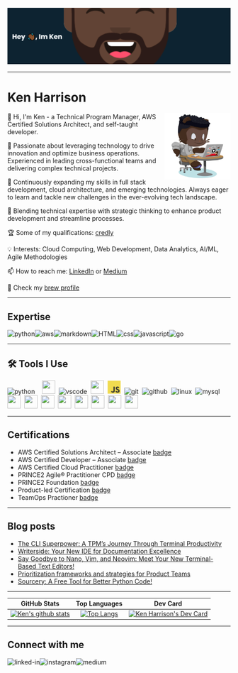 [![](https://github.com/ktreharrison/ktreharrison/blob/main/banner%20(4).png)](https://github.com/ktreharrison/ktreharrison/blob/main/banner%20(4).png)

---
# Ken Harrison

<img align="right" height="150" src="https://github.com/ktreharrison/ktreharrison/raw/main/Blacktocat_single_1.jpg" alt=" Blackocat Octocats" style="max-width: 100%; display: inline-block;" data-target="animated-image.originalImage">

👋 Hi, I'm Ken - a Technical Program Manager, AWS Certified Solutions Architect, and self-taught developer.

🚀 Passionate about leveraging technology to drive innovation and optimize business operations. 
   Experienced in leading cross-functional teams and delivering complex technical projects.

🌱 Continuously expanding my skills in full stack development, cloud architecture, and emerging technologies.
   Always eager to learn and tackle new challenges in the ever-evolving tech landscape.

💼 Blending technical expertise with strategic thinking to enhance product development and streamline processes.

🏆 Some of my qualifications: [credly](https://www.credly.com/users/ken-harrison.df90c429)

💡 Interests: Cloud Computing, Web Development, Data Analytics, AI/ML, Agile Methodologies

📫 How to reach me: [LinkedIn](https://www.linkedin.com/in/kenneth-harrison/) or [Medium](https://medium.com/@kenneth.harrison)

🍺 Check my [brew profile](https://www.brewfiles.com/brew/gBG7H5qsvdHWN9piG8aC/)

---

## Expertise
<img align="left" alt="python" src="https://img.shields.io/badge/Python-14354C?style=for-the-badge&logo=python&logoColor=white" />
<img align="left" alt="aws" src="https://img.shields.io/badge/Amazon%20AWS-%23232F3E?logo=amazon-aws&logoColor=white&style=for-the-badge" />
<img align="left" alt="markdown" src="https://img.shields.io/badge/Markdown-000000?style=for-the-badge&logo=markdown&logoColor=white" />
<img align="left" alt="HTML" src="https://img.shields.io/badge/HTML-239120?style=for-the-badge&logo=html5&logoColor=white" />
<img align="left" alt="css" src="https://img.shields.io/badge/CSS-239120?&style=for-the-badge&logo=css3&logoColor=white" />
<img align="left" alt="javascript" src="https://img.shields.io/badge/JavaScript-323330?style=for-the-badge&logo=javascript&logoColor=F7DF1E" />
<img align="left" alt="go" src="https://img.shields.io/badge/Go-00ADD8?style=for-the-badge&logo=go&logoColor=white" />

<br />

---

## 🛠️ Tools I Use

<p align="left">
   <img src="https://cdn.jsdelivr.net/gh/devicons/devicon/icons/python/python-original.svg" alt="python" width="30" height="30"/>&nbsp;
   <link rel="stylesheet" type='text/css' href="https://cdn.jsdelivr.net/gh/devicons/devicon@latest/devicon.min.css" width="30" height="30" />&nbsp;
   <img src="https://cdn.jsdelivr.net/gh/devicons/devicon@latest/icons/bash/bash-original.svg" width="30" height="30"/ >&nbsp;
   <img src="https://cdn.jsdelivr.net/gh/devicons/devicon/icons/vscode/vscode-original.svg" alt="vscode" width="30" height="30"/>&nbsp;
   <img src="https://cdn.jsdelivr.net/gh/devicons/devicon@latest/icons/amazonwebservices/amazonwebservices-original-wordmark.svg" width="30" height="30" />&nbsp;
   <img src="https://raw.githubusercontent.com/devicons/devicon/master/icons/javascript/javascript-original.svg" alt="javascript" width="30" height="30" />&nbsp;
   <img src="https://cdn.jsdelivr.net/gh/devicons/devicon/icons/git/git-original.svg" alt="git" width="30" height="30"/>&nbsp;
   <img src="https://cdn.jsdelivr.net/gh/devicons/devicon/icons/github/github-original-wordmark.svg" alt="github" width="30" height="30"/>&nbsp;
   <img src="https://cdn.jsdelivr.net/gh/devicons/devicon/icons/linux/linux-original.svg" alt="linux" width="30" height="30"/>&nbsp;
   <img src="https://cdn.jsdelivr.net/gh/devicons/devicon/icons/mysql/mysql-original-wordmark.svg" alt="mysql" width="30" height="30"/>&nbsp;
   <img src="https://cdn.jsdelivr.net/gh/devicons/devicon@latest/icons/yaml/yaml-original.svg" width="30" height="30" />&nbsp;
   <img src="https://cdn.jsdelivr.net/gh/devicons/devicon@latest/icons/ssh/ssh-original-wordmark.svg" width="30" height="30" />&nbsp;
   <img src="https://cdn.jsdelivr.net/gh/devicons/devicon@latest/icons/slack/slack-original.svg" width="30" height="30" />&nbsp;
   <img src="https://cdn.jsdelivr.net/gh/devicons/devicon@latest/icons/pycharm/pycharm-original.svg" width="30" height="30" />&nbsp;
   <img src="https://cdn.jsdelivr.net/gh/devicons/devicon@latest/icons/go/go-original.svg" width="30" height="30" />&nbsp;
   <img src="https://cdn.jsdelivr.net/gh/devicons/devicon@latest/icons/apple/apple-original.svg" width="30" height="30"/>&nbsp;
   <img src="https://cdn.jsdelivr.net/gh/devicons/devicon@latest/icons/homebrew/homebrew-original-wordmark.svg" width="30" height="30" />&nbsp;
   <img src="https://cdn.jsdelivr.net/gh/devicons/devicon@latest/icons/gitlab/gitlab-original-wordmark.svg" width="30" height="30" />&nbsp;      
</p>

---
 
## Certifications

- AWS Certified Solutions Architect – Associate [badge](https://www.credly.com/badges/2fd2e9e1-bc4a-4d1b-9e61-a6abb6dcb89d/public_url) <br>
- AWS Certified Developer – Associate [badge](https://www.credly.com/badges/e6ac7f51-d58c-4e1d-ad23-c8815e77b37d/public_url) <br>
- AWS Certified Cloud Practitioner [badge](https://www.credly.com/badges/31a43456-c3dd-4d39-9321-969a131f20ff/public_url) <br>
- PRINCE2 Agile® Practitioner CPD [badge](https://www.credly.com/badges/57a43e2f-ee92-451e-b38f-962d561bf5d8)
- PRINCE2 Foundation [badge](https://www.credly.com/badges/7a7c3177-de48-489f-841c-16273ada5145/public_url)
- Product-led Certification [badge](https://www.credly.com/earner/earned/badge/bbf15091-ba58-427c-bb6d-35a54009286e)
- TeamOps Practioner [badge](https://levelup.gitlab.com/c/YopHR3XXSA6JrlOCL72f7A)

---

## Blog posts
<!-- BLOG-POST-LIST:START -->
- [The CLI Superpower: A TPM’s Journey Through Terminal Productivity](https://medium.com/travel-tech/the-cli-superpower-a-tpms-journey-through-terminal-productivity-49c3a111b034?source=rss-ffad067cde1e------2)
- [Writerside: Your New IDE for Documentation Excellence](https://ktreharrison.medium.com/writerside-your-new-ide-for-documentation-excellence-8fd944d4aeb0?source=rss-ffad067cde1e------2)
- [Say Goodbye to Nano, Vim, and Neovim: Meet Your New Terminal-Based Text Editors!](https://ktreharrison.medium.com/say-goodbye-to-nano-vim-and-neovim-meet-your-new-terminal-based-text-editors-c01b964dc2b8?source=rss-ffad067cde1e------2)
- [Prioritization frameworks and strategies for Product Teams](https://ktreharrison.medium.com/prioritization-frameworks-and-strategies-for-product-teams-ab0e0140930?source=rss-ffad067cde1e------2)
- [Sourcery: A Free Tool for Better Python Code!](https://python.plainenglish.io/sourcery-a-free-tool-for-better-python-code-ef37e2fb791?source=rss-ffad067cde1e------2)
<!-- BLOG-POST-LIST:END -->


---
 
| GitHub Stats 	| Top Languages 	| Dev Card 	|
|:---:	|:---:	|---	|
| [![Ken's github stats](https://github-readme-stats.vercel.app/api?username=ktreharrison&count_private=true&show_icons=true&theme=algolia&hide_rank=false)](https://github.com/ktreharrison/github-readme-stats) 	| [![Top Langs](https://github-readme-stats.vercel.app/api/top-langs/?username=ktreharrison&layout=compact&theme=algolia)](https://github.com/ktreharrison/github-readme-stats) 	| <a href="https://app.daily.dev/ktreharrison"><img src="https://api.daily.dev/devcards/v2/tR1mMv2uE.png?type=default&r=7wm" width="356" alt="Ken Harrison's Dev Card"/></a> 	|
 
---

## Connect with me

[<img align="left" alt="linked-in" src="https://img.shields.io/badge/linkedin-%230077B5.svg?&style=for-the-badge&logo=linkedin&logoColor=white" />](https://www.linkedin.com/in/kenneth-harrison)
[<img align="left" alt="instagram" src="https://img.shields.io/badge/Instagram-E4405F?style=for-the-badge&logo=instagram&logoColor=white" />](https://www.instagram.com/travelkentravel/)
[<img align="left" alt="medium" src="https://img.shields.io/badge/medium-%2312100E.svg?&style=for-the-badge&logo=medium&logoColor=white" />](https://ktreharrison.medium.com/)







                            




<!---
ktreharrison/ktreharrison is a ✨ special ✨ repository because its `README.md` (this file) appears on your GitHub profile.
You can click the Preview link to take a look at your changes.
--->
